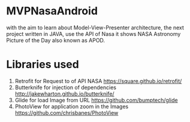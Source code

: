 # MVPNasaAndroid


with the aim to learn about Model-View-Presenter architecture, the next project written in JAVA, use the API of Nasa it shows NASA Astronomy Picture of the Day also known as APOD.

# Libraries used

1. Retrofit for Request to of API NASA https://square.github.io/retrofit/
2. Butterknife for injection of dependencies  http://jakewharton.github.io/butterknife/
3. Glide for load Image from URL https://github.com/bumptech/glide
4. PhotoView for application zoom in the Images https://github.com/chrisbanes/PhotoView
